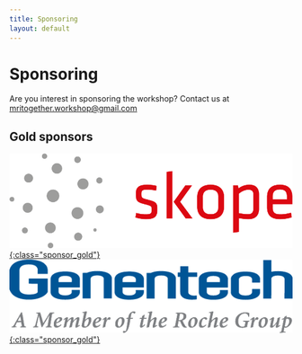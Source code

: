 ```yaml
--- 
title: Sponsoring
layout: default
--- 
```


# Sponsoring

Are you interest in sponsoring the workshop? Contact us at [mritogether.workshop@gmail.com](mailto:mritogether.workshop@gmail.com)

## Gold sponsors

[![Skope Logo](images/sponsors/skope.png){:class="sponsor_gold"}](https://skope.swiss) [![Genentech Logo](images/sponsors/genentech.png){:class="sponsor_gold"}](https://www.gene.com/)